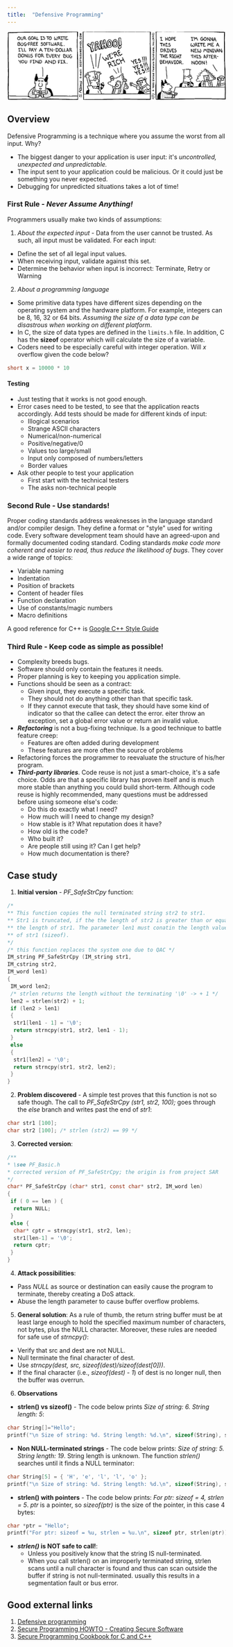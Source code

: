 ```yaml
---
title:  "Defensive Programming"
---
```


![Logo](/assets/images/debugging.png)

## Overview

Defensive Programming is a technique where you assume the worst from all input. Why?
* The biggest danger to your application is user input: it's *uncontrolled, unexpected and unpredictable.*
* The input sent to your application could be malicious. Or it could just be something you never expected.
* Debugging for unpredicted situations takes a lot of time!
 

### First Rule - **_Never Assume Anything!_**

Programmers usually make two kinds of assumptions: 

1. *About the expected input* - Data from the user cannot be trusted. As such, all input must be validated. For each input: 
  * Define the set of all legal input values.
  * When receiving input, validate against this set.
  * Determine the behavior when input is incorrect: Terminate, Retry or Warning
2. *About a programming language*
  * Some primitive data types have different sizes depending on the operating system and the hardware platform. For example, integers can be 8, 16, 32 or 64 bits. *Assuming the size of a data type can be disastrous when working on different platform*.
  * In C, the size of data types are defined in the ```limits.h``` file. In addition, C has the **sizeof** operator which will calculate the size of a variable.
  * Coders need to be especially careful with integer operation. Will *x* overflow given the code below?
  ```c
  short x = 10000 * 10
  ```

#### Testing

* Just testing that it works is not good enough.
* Error cases need to be tested, to see that the application reacts accordingly. Add tests should be made for different kinds of input:
  * Illogical scenarios
  * Strange ASCII characters
  * Numerical/non-numerical
  * Positive/negative/0
  * Values too large/small
  * Input only composed of numbers/letters
  * Border values
* Ask other people to test your application 
  * First start with the technical testers
  * The asks non-technical people

### Second Rule - **Use standards!**

Proper coding standards address weaknesses in the language standard and/or compiler design. They define a format or "style" used for writing code. Every software development team should have an agreed-upon and formally documented coding standard. Coding standards *make code more coherent and easier to read, thus reduce the likelihood of bugs*. They cover a wide range of topics:
* Variable naming
* Indentation
* Position of brackets
* Content of header files
* Function declaration
* Use of constants/magic numbers
* Macro definitions

A good reference for C++ is [Google C++ Style Guide](https://google.github.io/styleguide/cppguide.html)

### Third Rule - **Keep code as simple as possible!**

* Complexity breeds bugs. 
* Software should only contain the features it needs.
* Proper planning is key to keeping you application simple.
* Functions should be seen as a contract:
  * Given input, they execute a specific task.
  * They should not do anything other than that specific task.
  * If they cannot execute that task, they should have some kind of indicator so that the callee can detect the error. eiter throw an exception, set a global error value or return an invalid value.
* *__Refactoring__* is not a bug-fixing technique. Is a good technique to battle feature creep: 
  * Features are often added during development
  * These features are more often the source of problems
* Refactoring forces the programmer to reevaluate the structure of his/her program.
* __*Third-party libraries*__. Code reuse is not just a smart-choice, it's a safe choice. Odds are that a specific library has proven itself and is much more stable than anything you could build short-term. Although code reuse is highly recommended, many questions must be addressed before using someone else's code: 
  * Do this do exactly what I need?
  * How much will I need to change my design?
  * How stable is it? What reputation does it have?
  * How old is the code?
  * Who built it?
  * Are people still using it? Can I get help?
  * How much documentation is there?

## Case study 
1. **Initial version** - _PF_SafeStrCpy_ function:
```c
/* 
** This function copies the null terminated string str2 to str1. 
** Str1 is truncated, if the the length of str2 is greater than or equal 
** the length of str1. The parameter len1 must conatin the length value 
** of str1 (sizeof).
*/
/* this function replaces the system one due to QAC */
IM_string PF_SafeStrCpy (IM_string str1, 
IM_cstring str2, 
IM_word len1)
{
 IM_word len2;
 /* strlen returns the length without the terminating '\0' -> + 1 */
 len2 = strlen(str2) + 1; 
 if (len2 > len1)
 {
  str1[len1 - 1] = '\0';
  return strncpy(str1, str2, len1 - 1);
 }
 else
 {
  str1[len2] = '\0';
  return strncpy(str1, str2, len2);
 }
}
```
2. **Problem discovered** - A simple test proves that this function is not so safe though. The call to _PF_SafeStrCpy (str1, str2, 100);_ goes through the _else_ branch and writes past the end of _str1_:
```c
char str1 [100]; 
char str2 [100]; /* strlen (str2) == 99 */
```
3. **Corrected version**:
```c
/**
* \see PF_Basic.h 
* corrected version of PF_SafeStrCpy; the origin is from project SAR 
*/
char* PF_SafeStrCpy (char* str1, const char* str2, IM_word len)
{
 if ( 0 == len ) {
  return NULL;
 }
 else {
  char* cptr = strncpy(str1, str2, len);
  str1[len-1] = '\0';
  return cptr;
 }
}
```
4. **Attack possibilities**:
* Pass *NULL* as source or destination can easily cause the program to terminate, thereby creating a DoS attack.
* Abuse the length parameter to cause buffer overflow problems.

5. **General solution**:
As a rule of thumb, the return string buffer must be at least large enough to hold the specified maximum number of characters, not bytes, plus the NULL character. Moreover, these rules are needed for safe use of _strncpy()_:
* Verify that src and dest are not NULL.
* Null terminate the final character of dest.
* Use _strncpy(dest, src, sizeof(dest)/sizeof(dest[0]))_.
* If the final character (i.e., _sizeof(dest) - 1_) of dest is no longer null, then the buffer was overrun.

6. **Observations**
  * **strlen() vs sizeof()** - The code below prints *Size of string: 6. String length: 5*:
  ```c
char String[]="Hello";
printf("\n Size of string: %d. String length: %d.\n", sizeof(String), strlen(String) );
```
  * **Non NULL-terminated strings** - The code below prints: *Size of string: 5. String length: 19*. String length is unknown. The function _strlen()_ searches until it finds a NULL terminator:
  ```c
char String[5] = { 'H', 'e', 'l', 'l', 'o' };
printf("\n Size of string: %d. String length: %d.\n", sizeof(String), strlen(String) );
  ```
  * **strlen() with pointers** - The code below prints: *For ptr: sizeof = 4, strlen = 5*. _ptr_ is a pointer, so _sizeof(ptr)_ is the size of the pointer, in this case 4 bytes:
  ```c
char *ptr = "Hello";
printf("For ptr: sizeof = %u, strlen = %u.\n", sizeof ptr, strlen(ptr));
  ```
  * __*strlen()* is NOT safe to call!__:
    * Unless you positively know that the string IS null-terminated.
    * When you call strlen() on an improperly terminated string, strlen scans until a null character is found and thus can scan outside the buffer if string is not null-terminated. usually this results in a segmentation fault or bus error.
  
## Good external links
1. [Defensive programming](http://en.wikipedia.org/wiki/Defensive_programming)
2. [Secure Programming HOWTO - Creating Secure Software](https://www.dwheeler.com/secure-programs/)
3. [Secure Programming Cookbook for C and C++](http://shop.oreilly.com/product/9780596003944.do)
